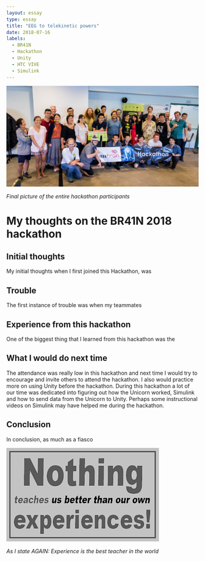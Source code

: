 ```yaml
---
layout: essay
type: essay
title: "EEG to telekinetic powers"
date: 2018-07-16
labels:
  - BR41N
  - Hackathon
  - Unity
  - HTC VIVE
  - Simulink
---
```


<img class="ui image" src="../images/BR41N.jpg">

*Final picture of the entire hackathon participants*

# My thoughts on the BR41N 2018 hackathon

## Initial thoughts

My initial thoughts when I first joined this Hackathon, was 

## Trouble

The first instance of trouble was when my teammates 

## Experience from this hackathon

One of the biggest thing that I learned from this hackathon was the

## What I would do next time

The attendance was really low in this hackathon and next time I would try to encourage and invite others to attend the hackathon. I also would practice more on using Unity before the hackathon. During this hackathon a lot of our time was dedicated into figuring out how the Unicorn worked, Simulink and how to send data from the Unicorn to Unity. Perhaps some instructional videos on Simulink may have helped me during the hackathon. 

## Conclusion

In conclusion, as much as a fiasco 

<img class="ui image" src="../images/Experience.png">

*As I state AGAIN: Experience is the best teacher in the world*
